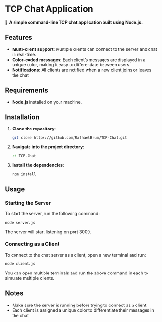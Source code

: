 
# TCP Chat Application

💬 **A simple command-line TCP chat application built using Node.js.**

## Features

- **Multi-client support**: Multiple clients can connect to the server and chat in real-time.
- **Color-coded messages**: Each client’s messages are displayed in a unique color, making it easy to differentiate between users.
- **Notifications**: All clients are notified when a new client joins or leaves the chat.

## Requirements

- **Node.js** installed on your machine.

## Installation

1. **Clone the repository**:

   ```bash
   git clone https://github.com/RafhaelBrum/TCP-Chat.git
   ```

2. **Navigate into the project directory**:

   ```bash
   cd TCP-Chat
   ```

3. **Install the dependencies**:

   ```bash
   npm install
   ```

## Usage

### Starting the Server

To start the server, run the following command:

```bash
node server.js
```

The server will start listening on port 3000.

### Connecting as a Client

To connect to the chat server as a client, open a new terminal and run:

```bash
node client.js
```

You can open multiple terminals and run the above command in each to simulate multiple clients.

## Notes

- Make sure the server is running before trying to connect as a client.
- Each client is assigned a unique color to differentiate their messages in the chat.
